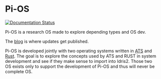 # Pi-OS

[![Documentation Status](https://readthedocs.org/projects/pi-os/badge/?version=latest)](https://pi-os.readthedocs.io/en/latest/?badge=latest)

Pi-OS is a research OS made to explore depending types and OS dev.

The [blog](https://rafaelriv.github.io/piblog/) is where updates get published.

Pi-OS is developed jointly with two operating systems written in [ATS](https://github.com/rafaelRiv/a-os) and [Rust](https://github.com/rafaelRiv/r-os). The goal is to explore the concepts used by ATS and RUST in system development and see if they make sense to import into Idris2.
Those two OS exists only to support the development of Pi-OS and thus will never be complete OS.
